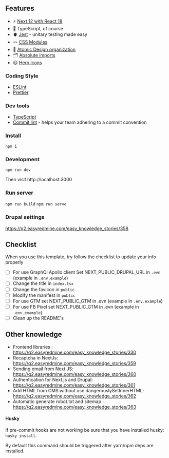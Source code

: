 ## Features

-   ⚡️ [Next 12 with React 18](https://nextjs.org/docs/getting-started)
-   🦾 TypeScript, of course
-   🫀 [Jest](https://jestjs.io/) - unitary testing made easy
-   🪢 [CSS Modules](https://github.com/css-modules/css-modules)
-   👑 [Atomic Design organization](https://bradfrost.com/blog/post/atomic-web-design/)
-   🗂 [Absolute imports](https://github.com/vitejs/vite/issues/88#issuecomment-762415200)
-   😃 [Hero icons](https://heroicons.com/)

### Coding Style

-   [ESLint](https://eslint.org/)
-   [Prettier](https://prettier.io/)

### Dev tools

-   [TypeScript](https://www.typescriptlang.org/)
-   [Commit lint](https://github.com/conventional-changelog/commitlint) - helps your team adhering to a commit convention

### Install

`npm i`

### Development

`npm run dev`

Then visit http://localhost:3000

### Run server

`npm run build`
`npm run serve`


### Drupal settings
https://q2.easyredmine.com/easy_knowledge_stories/358

## Checklist

When you use this template, try follow the checklist to update your info properly

-   [ ] For use GraphQl Apollo client Set NEXT_PUBLIC_DRUPAL_URL  in `.evn` (example in `.env.example`)
-   [ ] Change the title in `index.tsx`
-   [ ] Change the favicon in `public`
-   [ ] Modify the manifest in `public`
-   [ ] For use GTM set NEXT_PUBLIC_GTM in .evn (example in `.env.example`)
-   [ ] For use FB Pixel set NEXT_PUBLIC_GTM in .evn (example in `.env.example`)
-   [ ] Clean up the README's

## Other knowledge
- Frontend libraries : https://q2.easyredmine.com/easy_knowledge_stories/330
- Recaptcha in NextJs: https://q2.easyredmine.com/easy_knowledge_stories/359
- Sending email from Next JS: https://q2.easyredmine.com/easy_knowledge_stories/360
- Authentication for Next.js and Drupal: https://q2.easyredmine.com/easy_knowledge_stories/361
- Add HTML from CMS without use dangerouslySetInnerHTML: https://q2.easyredmine.com/easy_knowledge_stories/362
- Automatic generate robot.txt and sitemap : https://q2.easyredmine.com/easy_knowledge_stories/363
#### Husky

If pre-commit hooks are not working be sure that you have installed husky: `husky install`.

By default this command should be triggered after yarn/npm deps are installed.

